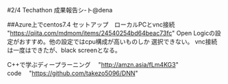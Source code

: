 
#2/4  Techathon 成果報告シ-ト@dena  

##Azure上でcentos7.4 セットアップ　ローカルPCとvnc接続　　  　　
　"https://qiita.com/mdmom/items/24540254bd64beac73fc"
Open Logicの設定がおすすめ。他の設定ではcpu構成が高いものしか
選択できない。
 vnc接続は一度はできたが、black screenとなる。

 C++で学ぶディープラーニング　 "http://amzn.asia/fLm4KG3"  
  code 　"https://github.com/takezo5096/DNN"     
